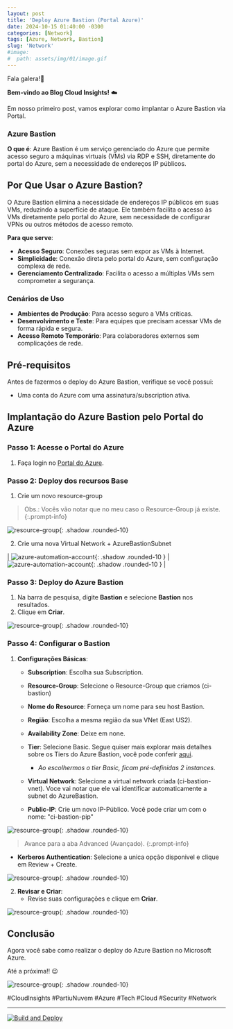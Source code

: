 ```yaml
---
layout: post
title: 'Deploy Azure Bastion (Portal Azure)'
date: 2024-10-15 01:40:00 -0300
categories: [Network]
tags: [Azure, Network, Bastion]
slug: 'Network'
#image:
#  path: assets/img/01/image.gif
---
```


Fala galera!👋

**Bem-vindo ao Blog Cloud Insights!** ☁️

Em nosso primeiro post, vamos explorar como implantar o Azure Bastion via Portal.

### Azure Bastion

**O que é**:
Azure Bastion é um serviço gerenciado do Azure que permite acesso seguro a máquinas virtuais (VMs) via RDP e SSH, diretamente do portal do Azure, sem a necessidade de endereços IP públicos.

## Por Que Usar o Azure Bastion?

O Azure Bastion elimina a necessidade de endereços IP públicos em suas VMs, reduzindo a superfície de ataque. Ele também facilita o acesso às VMs diretamente pelo portal do Azure, sem necessidade de configurar VPNs ou outros métodos de acesso remoto.

**Para que serve**:
- **Acesso Seguro**: Conexões seguras sem expor as VMs à Internet.
- **Simplicidade**: Conexão direta pelo portal do Azure, sem configuração complexa de rede.
- **Gerenciamento Centralizado**: Facilita o acesso a múltiplas VMs sem comprometer a segurança.

### Cenários de Uso
- **Ambientes de Produção**: Para acesso seguro a VMs críticas.
- **Desenvolvimento e Teste**: Para equipes que precisam acessar VMs de forma rápida e segura.
- **Acesso Remoto Temporário**: Para colaboradores externos sem complicações de rede.


## Pré-requisitos

Antes de fazermos o deploy do Azure Bastion, verifique se você possui:

- Uma conta do Azure com uma assinatura/subscription ativa.

## Implantação do Azure Bastion pelo Portal do Azure

### Passo 1: Acesse o Portal do Azure

1. Faça login no [Portal do Azure](https://portal.azure.com/).

### Passo 2: Deploy dos recursos Base

1. Crie um novo resource-group

> Obs.: Vocês vão notar que no meu caso o Resource-Group já existe.
{:.prompt-info}

![resource-group](/assets/img/Lab01-Bastion/001-ResourceGroup.png){: .shadow .rounded-10}

2. Crie uma nova Virtual Network + AzureBastionSubnet

| ![azure-automation-account](/assets/img/Lab01-Bastion/02-VirtualNetwork.png){: .shadow .rounded-10 } | ![azure-automation-account](/assets/img/Lab01-Bastion/03-AzureBastionSubnet.png){: .shadow .rounded-10 } |

### Passo 3: Deploy do Azure Bastion

1. Na barra de pesquisa, digite **Bastion** e selecione **Bastion** nos resultados.
2. Clique em **Criar**.

![resource-group](/assets/img/Lab01-Bastion/09-CreateaResource.png){: .shadow .rounded-10}

### Passo 4: Configurar o Bastion

1. **Configurações Básicas**:
   - **Subscription**: Escolha sua Subscription.
   - **Resource-Group**: Selecione o Resource-Group que criamos (ci-bastion)
   - **Nome do Resource**: Forneça um nome para seu host Bastion.
   - **Região**: Escolha a mesma região da sua VNet (East US2).
   - **Availability Zone**: Deixe em none.
   - **Tier**: Selecione Basic. Segue quiser mais explorar mais detalhes sobre os Tiers do Azure Bastion, você pode conferir <a href="https://docs.microsoft.com/en-us/azure/bastion/bastion-overview" target="_blank">aqui</a>.

        - *Ao escolhermos o tier Basic, ficam pré-definidas 2 instances*.

   - **Virtual Network**: Selecione a virtual network criada (ci-bastion-vnet). Voce vai notar que ele vai identificar automaticamente a subnet do AzureBastion.
   - **Public-IP**: Crie um novo IP-Público. Você pode criar um com o nome: "ci-bastion-pip"

![resource-group](/assets/img/Lab01-Bastion/09-CreateaResource2.png){: .shadow .rounded-10}

> Avance para a aba Advanced (Avançado).
{:.prompt-info}


   - **Kerberos Authentication**: Selecione a unica opção disponivel e clique em Review + Create.


![resource-group](/assets/img/Lab01-Bastion/04-DeployAzureBastion02.png){: .shadow .rounded-10}

2. **Revisar e Criar**:
   - Revise suas configurações e clique em **Criar**.

![resource-group](/assets/img/Lab01-Bastion/04-DeployAzureBastion.png){: .shadow .rounded-10}

## Conclusão

Agora você sabe como realizar o deploy do Azure Bastion no Microsoft Azure.

Até a próxima!! 😉

![resource-group](/assets/img/02/cloudinsights3.png){: .shadow .rounded-10}

#CloudInsights #PartiuNuvem #Azure #Tech #Cloud #Security #Network

---

[![Build and Deploy](https://github.com/williamcrcosta/williamcosta.github.io/actions/workflows/pages-deploy.yml/badge.svg)](https://github.com/williamcrcosta/williamcosta.github.io/actions/workflows/pages-deploy.yml)

